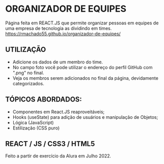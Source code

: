 # ORGANIZADOR DE EQUIPES

Página feita em REACT.JS que permite organizar pessoas em equipes de uma empresa de tecnologia as dividindo em times.
https://rmachado55.github.io/organizador-de-equipes/

## UTILIZAÇÃO
- Adicione os dados de um membro do time.
- No campo foto você pode utilizar o endereço do perfil GitHub com ".png" no final.
- Veja os membros serem adicionados no final da página, devidamente categorizados.

## TÓPICOS ABORDADOS:
- Componentes em React.JS reaproveitáveis;
- Hooks (useState) para adição de usuários e manipulação de Objetos;
- Lógica (JavaScript)
- Estilização (CSS puro)

## REACT / JS / CSS3 / HTML5

Feito a partir de exercício da Alura em Julho 2022.
